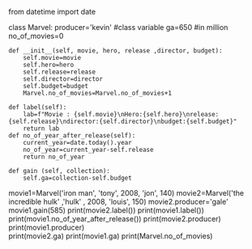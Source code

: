 from datetime import date

class Marvel:
    producer='kevin' #class variable
    ga=650 #in million
    no_of_movies=0
    
    def __init__(self, movie, hero, release ,director, budget):
        self.movie=movie
        self.hero=hero
        self.release=release
        self.director=director
        self.budget=budget
        Marvel.no_of_movies=Marvel.no_of_movies+1
        
    def label(self):
        lab=f"Movie : {self.movie}\nHero:{self.hero}\nrelease:{self.release}\ndirector:{self.director}\nbudget:{self.budget}"
        return lab
    def no_of_year_after_release(self):
        current_year=date.today().year
        no_of_year=current_year-self.release
        return no_of_year
    
    def gain (self, collection):
        self.ga=collection-self.budget
        
movie1=Marvel('iron man', 'tony', 2008, 'jon', 140)
movie2=Marvel('the incredible hulk' ,'hulk' , 2008, 'louis', 150)
movie2.producer='gale'
movie1.gain(585)
print(movie2.label())
print(movie1.label())
print(movie1.no_of_year_after_release())
print(movie2.producer)
print(movie1.producer)  
print(movie2.ga)
print(movie1.ga)
print(Marvel.no_of_movies)

